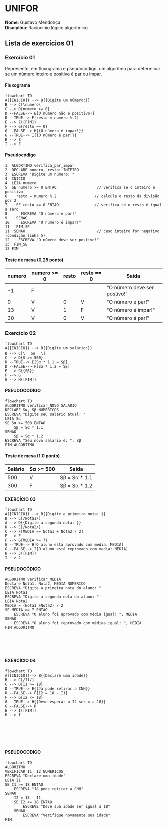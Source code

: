 # UNIFOR
**Nome**: Gustavo Mendonça <br>
**Disciplina**: Raciocínio lógico algorítmico

## Lista de exercícios 01

### Exercício 01 
Represente, em fluxograma e pseudocódigo, um algoritmo para determinar se um número inteiro e positivo é par ou impar.

#### Fluxograma 


```mermaid
flowchart TD
A([INICIO]) --> B{{Digite um número:}}
B --> C[\numero\]
C --> D{numero >= 0}
D --FALSE--> E[O número não é positivo!]
D --TRUE--> F[resto = numero % 2]
E --> Z([FIM])
F --> G{resto == 0}
G --FALSE--> H{{O número é impar!}}
G --TRUE--> I{{O número é par!}}
H --> Z
I --> Z
```

#### Pseudocódigo 
```
1  ALGORTIMO verifica_par_impar
2  DECLARE numero, resto: INTEIRO
3  ESCREVA "Digite um número: "
4  INICIO
4  LEIA numero
5  SE numero >= 0 ENTAO                  // verifica se o inteiro é positivo
6    resto = numero % 2                 // calcula o resto da divisão por 2
7    SE resto == 0 ENTAO                // verifica se o resto é igual a zero
8      ESCREVA "O número é par!"
9    SENAO
10     ESCREVA "O número é impar!"
11   FIM_SE
11  SENAO                                // caso inteiro for negativo (condição linha 5)
12    ESCREVA "O número deve ser postivo!"
13  FIM_SE
13 FIM
```
#### Teste de mesa (0,25 ponto)
| numero | numero >= 0 | resto | resto == 0 | Saída |
| -- | -- | -- | -- | -- | 
| -1 | F |   |   | "O número deve ser postivo!" |
| 0  | V | 0 | V | "O número é par!" |
| 13 | V | 1 | F | "O número é impar!" |
| 30 | V | 0 | V | "O número é par!" |

###  Exercício 02
```mermaid
flowchart TD
A([INICIO]) --> B{{Digite um salário:}}
B --> C[\ㅤ Sα ㅤ\]
C --> D{S >= 500}
D --TRUE--> E[Sα * 1.1 = Sβ]
D --FALSE--> F[Sα * 1.2 = Sβ]
E --> G{{Sβ}}
F --> G
G --> H([FIM])
```

#### PSEUDOCODIGO

```mermaid
flowchart TD
ALGORITMO verificar_NOVO SALARIO
DECLARE Sα, Sβ NUMERICOS
ESCREVA "Digite seu salario atual: "
LEIA Sα
SE Sα >= 500 ENTAO
	Sβ = Sα * 1.1
SENAO
	Sβ = Sα * 1.2
ESCREVA "Seu novo salario é: ", Sβ
FIM ALGORITMO
```
#### Teste de mesa (1.0 ponto)

| Salário | Sα >= 500 | Saída |
|      --      |      --      |      --      |     
| 500     | V       | Sβ = Sα * 1.1    |  
| 300   | F          | Sβ = Sα * 1.2        | 

#### EXERCÍCIO 03

```mermaid
flowchart TD
A([INICIO]) --> B{{Digite a primeira nota: }}
B --> C[/Nota1/]
A --> D{{Digite a segunda nota: }}
D --> E[/Nota2/]
C --> F[MEDIA == Nota1 + Nota2 / 2]
E --> F
F --> G{MEDIA >= 7}
G --TRUE--> H[O aluno está aprovado com media: MEDIA]
G --FALSE--> I[O aluno está reprovado com media: MEDIA]
H --> J([FIM])
I --> J

```  


#### PSEUDOCÓDIGO

```
ALGORITMO verificar_MEDIA
Declare Nota1, Nota2, MEDIA NUMERICO
ESCREVA "Digite a primeira nota do aluno: "
LEIA Nota1
ESCREVA "Digite a segunda nota do aluno: "
LEIA Nota2
MEDIA = (Nota1 +Nota2) / 2
SE MEDIA >= 7 ENTAO
	ESCREVA "O aluno foi aprovado com média igual: ", MEDIA
SENAO
	ESCREVA "O aluno foi reprovado com médiaa igual: ", MEDIA
FIM ALGORITMO 






```

#### EXERCÍCIO 04

```mermaid
flowchart TD
A([INICIO])--> B{{Declare uma idade}}
B --> C[/I1/]
C --> D{I1 >= 18}
D --TRUE--> E{{Já pode retirar a CNH}}
D --FALSE--> F[I2 = 18 - I1]
F --> G{I2 <= 18}
G --TRUE--> H{{Deve esperar o I2 ser = a 18}}
G --FALSE--> D
E --> I([FIM])
H --> I







```

#### PSEUDOCODIGO

```mermaid
flowchart TD
ALGORITMO
VERIFICAR I1, I2 NUMERICOS
ESCREVA "Declare uma idade"
LEIA I1
SE I1 >= 18 ENTAO
	ESCREVA "Já pode retirar a CNH"
SENAO 
	I2 = 18 - I1 
	SE I2 <= 18 ENTAO
		ESCREVE "Deve sua idade ser igual a 18"
	SENAO
		ESCREVA "Verifique novamente sua idade"
FIM


